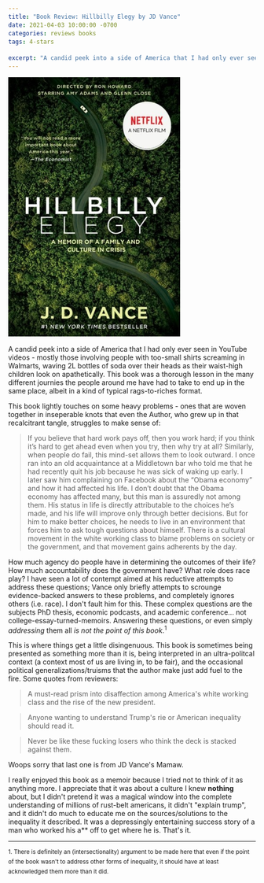 ```yaml
---
title: "Book Review: Hillbilly Elegy by JD Vance"
date: 2021-04-03 10:00:00 -0700
categories: reviews books
tags: 4-stars

excerpt: "A candid peek into a side of America that I had only ever seen in YouTube videos - mostly those involving people with too-small shirts screaming in Walmarts, waving 2L bottles of soda over their heads as their waist-high children look on apathetically" 
---
```

<img src="/assets/images/hillbilly-elegy.jpg" alt="Book cover for Hillbilly Elegy" width="350">

<i class="fas fa-star fa-lg"></i>
<i class="fas fa-star fa-lg"></i>
<i class="fas fa-star fa-lg"></i>
<i class="fas fa-star fa-lg"></i>
<i class="far fa-star fa-lg"></i>

A candid peek into a side of America that I had only ever seen in YouTube videos - mostly those involving people with too-small shirts screaming in Walmarts, waving 2L bottles of soda over their heads as their waist-high children look on apathetically. This book was a thorough lesson in the many different journies the people around me have had to take to end up in the same place, albeit in a kind of typical rags-to-riches format.

This book lightly touches on some heavy problems - ones that are woven together in inseperable knots that even the Author, who grew up in that recalcitrant tangle, struggles to make sense of:

>If you believe that hard work pays off, then you work hard; if you think it’s hard to get ahead even when you try, then why try at all? Similarly, when people do fail, this mind-set allows them to look outward. I once ran into an old acquaintance at a Middletown bar who told me that he had recently quit his job because he was sick of waking up early. I later saw him complaining on Facebook about the “Obama economy” and how it had affected his life. I don’t doubt that the Obama economy has affected many, but this man is assuredly not among them. His status in life is directly attributable to the choices he’s made, and his life will improve only through better decisions. But for him to make better choices, he needs to live in an environment that forces him to ask tough questions about himself. There is a cultural movement in the white working class to blame problems on society or the government, and that movement gains adherents by the day.

How much agency do people have in determining the outcomes of their life? How much accountability does the government have? What role does race play? I have seen a lot of contempt aimed at his reductive attempts to address these questions; Vance only briefly attempts to scrounge evidence-backed answers to these problems, and completely ignores others (i.e. race). I don't fault him for this. These complex questions are the subjects PhD thesis, economic podcasts, and academic conference... not college-essay-turned-memoirs. Answering these questions, or even simply *addressing* them all *is not the point of this book*.<sup>1</sup>

This is where things get a little disingenuous. This book is sometimes being presented as something more than it is, being interpreted in an ultra-politcal context (a context most of us are living in, to be fair), and the occasional political generalizations/truisms that the author make just add fuel to the fire.  Some quotes from reviewers:

>A must-read prism into disaffection among America's white working class and the rise of the new president.

>Anyone wanting to understand Trump's rie or American inequality should read it.

>Never be like these fucking losers who think the deck is stacked against them.

Woops sorry that last one is from JD Vance's Mamaw.

I really enjoyed this book as a memoir because I tried not to think of it as anything more. I appreciate that it was about a culture I knew **nothing** about, but I didn't pretend it was a magical window into the complete understanding of millions of rust-belt americans, it didn't "explain trump", and it didn't do much to educate me on the sources/solutions to the inequality it described. It was a depressingly entertaining success story of a man who worked his a** off to get where he is. That's it.

---

<sup>1. There is definitely an (intersectionality) argument to be made here that even if the point of the book wasn't to address other forms of inequality, it should have at least acknowledged them more than it did.</sup>
